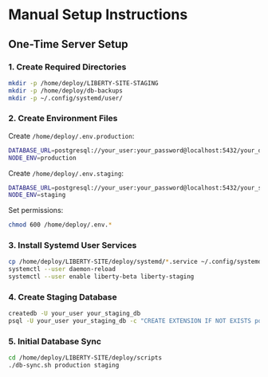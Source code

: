 # Manual Setup Instructions

## One-Time Server Setup

### 1. Create Required Directories
```bash
mkdir -p /home/deploy/LIBERTY-SITE-STAGING
mkdir -p /home/deploy/db-backups
mkdir -p ~/.config/systemd/user/
```

### 2. Create Environment Files
Create `/home/deploy/.env.production`:
```bash
DATABASE_URL=postgresql://your_user:your_password@localhost:5432/your_db
NODE_ENV=production
```

Create `/home/deploy/.env.staging`:
```bash
DATABASE_URL=postgresql://your_user:your_password@localhost:5432/your_staging_db
NODE_ENV=staging
```

Set permissions:
```bash
chmod 600 /home/deploy/.env.*
```

### 3. Install Systemd User Services
```bash
cp /home/deploy/LIBERTY-SITE/deploy/systemd/*.service ~/.config/systemd/user/
systemctl --user daemon-reload
systemctl --user enable liberty-beta liberty-staging
```

### 4. Create Staging Database
```bash
createdb -U your_user your_staging_db
psql -U your_user your_staging_db -c "CREATE EXTENSION IF NOT EXISTS postgis;"
```

### 5. Initial Database Sync
```bash
cd /home/deploy/LIBERTY-SITE/deploy/scripts
./db-sync.sh production staging
```